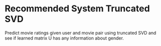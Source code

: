 # Recommended System Truncated SVD
 Predict movie ratings given user and movie pair using truncated SVD and see if learned matrix U has any information about gender.
